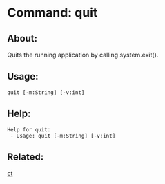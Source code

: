 Command: quit
====================

About:
--------------------
Quits the running application by calling system.exit().

Usage:
--------------------
```
quit [-m:String] [-v:int] 
```

Help:
--------------------
```
Help for quit:
 - Usage: quit [-m:String] [-v:int] 

```

Related:
--------------------
[ct](index.md)
